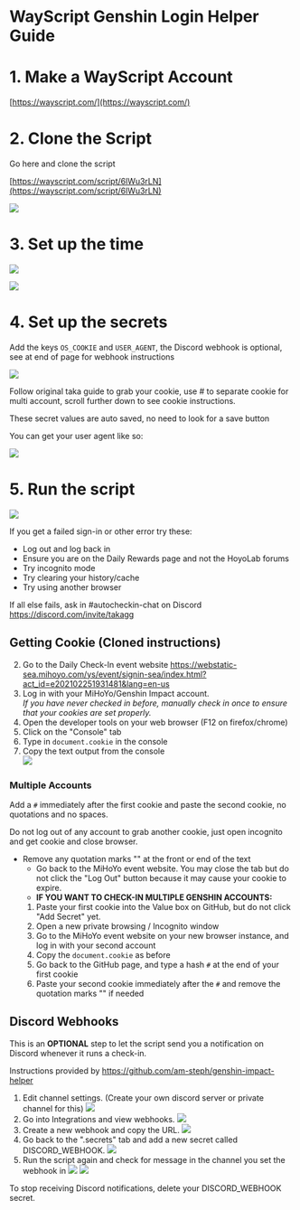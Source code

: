 # WayScript Genshin Login Helper Guide

# 1. Make a WayScript Account

[https://wayscript.com/](https://wayscript.com/)

# 2. Clone the Script

Go here and clone the script

[https://wayscript.com/script/6lWu3rLN](https://wayscript.com/script/6lWu3rLN)

![](https://i.imgur.com/Sk2tFQK.png)

# 3. Set up the time

![](https://i.imgur.com/1opHU82.png)

![](https://i.imgur.com/L8b7dQF.png)

# 4. Set up the secrets

Add the keys `OS_COOKIE` and `USER_AGENT`, the Discord webhook is optional, see at end of page for webhook instructions

![](https://i.imgur.com/oiL97tP.png)

Follow original taka guide to grab your cookie, use # to separate cookie for multi account, scroll further down to see cookie instructions.

These secret values are auto saved, no need to look for a save button

You can get your user agent like so:

![](https://i.imgur.com/4zXcZAU.png)

# 5. Run the script

![](https://i.imgur.com/40GtLZi.png)

If you get a failed sign-in or other error try these:
  - Log out and log back in
  - Ensure you are on the Daily Rewards page and not the HoyoLab forums
  - Try incognito mode
  - Try clearing your history/cache
  - Try using another browser

If all else fails, ask in #autocheckin-chat on Discord https://discord.com/invite/takagg

## Getting Cookie (Cloned instructions)
2. Go to the Daily Check-In event website https://webstatic-sea.mihoyo.com/ys/event/signin-sea/index.html?act_id=e202102251931481&lang=en-us
3. Log in with your MiHoYo/Genshin Impact account.  
   *If you have never checked in before, manually check in once to ensure that your cookies are set properly.*
4. Open the developer tools on your web browser (F12 on firefox/chrome)
5. Click on the "Console" tab
6. Type in `document.cookie` in the console
7. Copy the text output from the console  
   ![](https://imgur.com/eWP1OyO.png)

### Multiple Accounts
Add a `#` immediately after the first cookie and paste the second cookie, no quotations and no spaces.

Do not log out of any account to grab another cookie, just open incognito and get cookie and close browser.

 - Remove any quotation marks "" at the front or end of the text 
    - Go back to the MiHoYo event website. You may close the tab but do not click the "Log Out" button because it may cause your cookie to expire.
    - **IF YOU WANT TO CHECK-IN MULTIPLE GENSHIN ACCOUNTS:**
    1. Paste your first cookie into the Value box on GitHub, but do not click "Add Secret" yet.
    2. Open a new private browsing / Incognito window
    3. Go to the MiHoYo event website on your new browser instance, and log in with your second account
    4. Copy the `document.cookie` as before
    5. Go back to the GitHub page, and type a hash `#` at the end of your first cookie
    6. Paste your second cookie immediately after the `#` and remove the quotation marks "" if needed

## Discord Webhooks
This is an **OPTIONAL** step to let the script send you a notification on Discord whenever it runs a check-in.

Instructions provided by https://github.com/am-steph/genshin-impact-helper
1. Edit channel settings. (Create your own discord server or private channel for this)
   ![](https://i.imgur.com/Q0KFNzv.png)
2. Go into Integrations and view webhooks.
   ![](https://i.imgur.com/Z4pfACE.png)
3. Create a new webhook and copy the URL.
   ![](https://i.imgur.com/b3ZL3m3.png)
4. Go back to the ".secrets" tab and add a new secret called DISCORD_WEBHOOK.
   ![](https://i.imgur.com/oiL97tP.png)
5. Run the script again and check for message in the channel you set the webhook in
   ![](https://i.imgur.com/40GtLZi.png)
   ![](https://i.imgur.com/0FMvJHW.png)

To stop receiving Discord notifications, delete your DISCORD_WEBHOOK secret.
